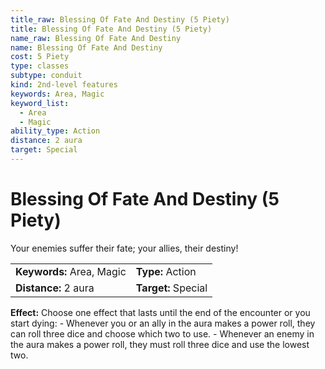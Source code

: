```yaml
---
title_raw: Blessing Of Fate And Destiny (5 Piety)
title: Blessing Of Fate And Destiny (5 Piety)
name_raw: Blessing Of Fate And Destiny
name: Blessing Of Fate And Destiny
cost: 5 Piety
type: classes
subtype: conduit
kind: 2nd-level features
keywords: Area, Magic
keyword_list:
  - Area
  - Magic
ability_type: Action
distance: 2 aura
target: Special
---
```


# Blessing Of Fate And Destiny (5 Piety)

Your enemies suffer their fate; your allies, their destiny!

|                           |                     |
| :------------------------ | :------------------ |
| **Keywords:** Area, Magic | **Type:** Action    |
| **Distance:** 2 aura      | **Target:** Special |

**Effect:** Choose one effect that lasts until the end of the encounter or you start dying: - Whenever you or an ally in the aura makes a power roll, they can roll three dice and choose which two to use. - Whenever an enemy in the aura makes a power roll, they must roll three dice and use the lowest two.
